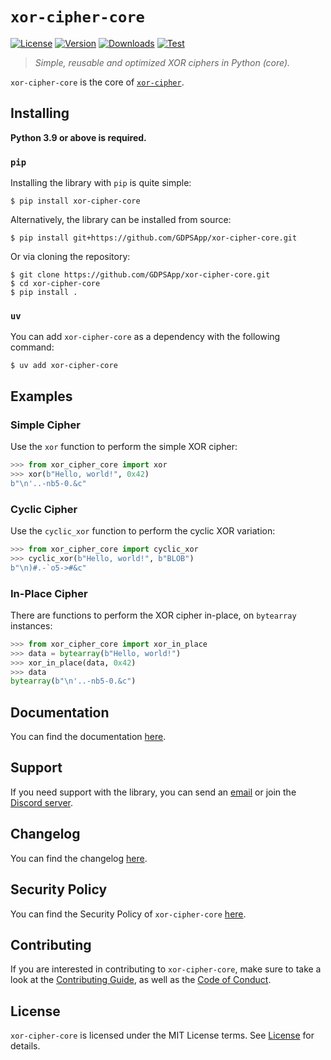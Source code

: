 # `xor-cipher-core`

[![License][License Badge]][License]
[![Version][Version Badge]][Package]
[![Downloads][Downloads Badge]][Package]
[![Test][Test Badge]][Actions]

> *Simple, reusable and optimized XOR ciphers in Python (core).*

`xor-cipher-core` is the core of [`xor-cipher`][xor-cipher].

## Installing

**Python 3.9 or above is required.**

### `pip`

Installing the library with `pip` is quite simple:

```console
$ pip install xor-cipher-core
```

Alternatively, the library can be installed from source:

```console
$ pip install git+https://github.com/GDPSApp/xor-cipher-core.git
```

Or via cloning the repository:

```console
$ git clone https://github.com/GDPSApp/xor-cipher-core.git
$ cd xor-cipher-core
$ pip install .
```

### `uv`

You can add `xor-cipher-core` as a dependency with the following command:

```console
$ uv add xor-cipher-core
```

## Examples

### Simple Cipher

Use the `xor` function to perform the simple XOR cipher:

```python
>>> from xor_cipher_core import xor
>>> xor(b"Hello, world!", 0x42)
b"\n'..-nb5-0.&c"
```

### Cyclic Cipher

Use the `cyclic_xor` function to perform the cyclic XOR variation:

```python
>>> from xor_cipher_core import cyclic_xor
>>> cyclic_xor(b"Hello, world!", b"BLOB")
b"\n)#.-`o5->#&c"
```

### In-Place Cipher

There are functions to perform the XOR cipher in-place, on `bytearray` instances:

```python
>>> from xor_cipher_core import xor_in_place
>>> data = bytearray(b"Hello, world!")
>>> xor_in_place(data, 0x42)
>>> data
bytearray(b"\n'..-nb5-0.&c")
```

## Documentation

You can find the documentation [here][Documentation].

## Support

If you need support with the library, you can send an [email][Email] or join the [Discord server][Discord].

## Changelog

You can find the changelog [here][Changelog].

## Security Policy

You can find the Security Policy of `xor-cipher-core` [here][Security].

## Contributing

If you are interested in contributing to `xor-cipher-core`, make sure to take a look at the
[Contributing Guide][Contributing Guide], as well as the [Code of Conduct][Code of Conduct].

## License

`xor-cipher-core` is licensed under the MIT License terms. See [License][License] for details.

[Email]: mailto:dev@gdps.app
[Discord]: https://gdps.app/discord

[Actions]: https://github.com/GDPSApp/xor-cipher-core/actions

[Changelog]: https://github.com/GDPSApp/xor-cipher-core/blob/main/CHANGELOG.md
[Code of Conduct]: https://github.com/GDPSApp/xor-cipher-core/blob/main/CODE_OF_CONDUCT.md
[Contributing Guide]: https://github.com/GDPSApp/xor-cipher-core/blob/main/CONTRIBUTING.md
[Security]: https://github.com/GDPSApp/xor-cipher-core/blob/main/SECURITY.md

[License]: https://github.com/GDPSApp/xor-cipher-core/blob/main/LICENSE

[Package]: https://pypi.org/project/xor-cipher-core
[Documentation]: https://xor-cipher.github.io/xor-cipher

[License Badge]: https://img.shields.io/pypi/l/xor-cipher-core
[Version Badge]: https://img.shields.io/pypi/v/xor-cipher-core
[Downloads Badge]: https://img.shields.io/pypi/dm/xor-cipher-core

[Test Badge]: https://github.com/GDPSApp/xor-cipher-core/workflows/test/badge.svg

[xor-cipher]: https://github.com/GDPSApp/xor-cipher-python
